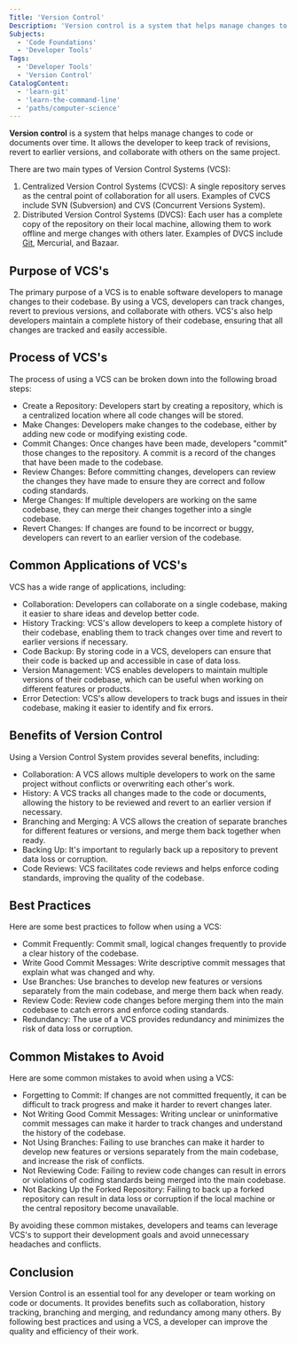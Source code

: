 ```yaml
---
Title: 'Version Control'
Description: 'Version control is a system that helps manage changes to code or documents over time.'
Subjects:
  - 'Code Foundations'
  - 'Developer Tools'
Tags:
  - 'Developer Tools'
  - 'Version Control'
CatalogContent:
  - 'learn-git'
  - 'learn-the-command-line'
  - 'paths/computer-science'
---
```


**Version control** is a system that helps manage changes to code or documents over time. It allows the developer to keep track of revisions, revert to earlier versions, and collaborate with others on the same project.

There are two main types of Version Control Systems (VCS):

1. Centralized Version Control Systems (CVCS): A single repository serves as the central point of collaboration for all users. Examples of CVCS include SVN (Subversion) and CVS (Concurrent Versions System).
2. Distributed Version Control Systems (DVCS): Each user has a complete copy of the repository on their local machine, allowing them to work offline and merge changes with others later. Examples of DVCS include [Git](https://www.codecademy.com/resources/docs/git), Mercurial, and Bazaar.

## Purpose of VCS's

The primary purpose of a VCS is to enable software developers to manage changes to their codebase. By using a VCS, developers can track changes, revert to previous versions, and collaborate with others. VCS's also help developers maintain a complete history of their codebase, ensuring that all changes are tracked and easily accessible.

## Process of VCS's

The process of using a VCS can be broken down into the following broad steps:

- Create a Repository: Developers start by creating a repository, which is a centralized location where all code changes will be stored.
- Make Changes: Developers make changes to the codebase, either by adding new code or modifying existing code.
- Commit Changes: Once changes have been made, developers "commit" those changes to the repository. A commit is a record of the changes that have been made to the codebase.
- Review Changes: Before committing changes, developers can review the changes they have made to ensure they are correct and follow coding standards.
- Merge Changes: If multiple developers are working on the same codebase, they can merge their changes together into a single codebase.
- Revert Changes: If changes are found to be incorrect or buggy, developers can revert to an earlier version of the codebase.

## Common Applications of VCS's

VCS has a wide range of applications, including:

- Collaboration: Developers can collaborate on a single codebase, making it easier to share ideas and develop better code.
- History Tracking: VCS's allow developers to keep a complete history of their codebase, enabling them to track changes over time and revert to earlier versions if necessary.
- Code Backup: By storing code in a VCS, developers can ensure that their code is backed up and accessible in case of data loss.
- Version Management: VCS enables developers to maintain multiple versions of their codebase, which can be useful when working on different features or products.
- Error Detection: VCS's allow developers to track bugs and issues in their codebase, making it easier to identify and fix errors.

## Benefits of Version Control

Using a Version Control System provides several benefits, including:

- Collaboration: A VCS allows multiple developers to work on the same project without conflicts or overwriting each other's work.
- History: A VCS tracks all changes made to the code or documents, allowing the history to be reviewed and revert to an earlier version if necessary.
- Branching and Merging: A VCS allows the creation of separate branches for different features or versions, and merge them back together when ready.
- Backing Up: It's important to regularly back up a repository to prevent data loss or corruption.
- Code Reviews: VCS facilitates code reviews and helps enforce coding standards, improving the quality of the codebase.

## Best Practices

Here are some best practices to follow when using a VCS:

- Commit Frequently: Commit small, logical changes frequently to provide a clear history of the codebase.
- Write Good Commit Messages: Write descriptive commit messages that explain what was changed and why.
- Use Branches: Use branches to develop new features or versions separately from the main codebase, and merge them back when ready.
- Review Code: Review code changes before merging them into the main codebase to catch errors and enforce coding standards.
- Redundancy: The use of a VCS provides redundancy and minimizes the risk of data loss or corruption.

## Common Mistakes to Avoid

Here are some common mistakes to avoid when using a VCS:

- Forgetting to Commit: If changes are not committed frequently, it can be difficult to track progress and make it harder to revert changes later.
- Not Writing Good Commit Messages: Writing unclear or uninformative commit messages can make it harder to track changes and understand the history of the codebase.
- Not Using Branches: Failing to use branches can make it harder to develop new features or versions separately from the main codebase, and increase the risk of conflicts.
- Not Reviewing Code: Failing to review code changes can result in errors or violations of coding standards being merged into the main codebase.
- Not Backing Up the Forked Repository: Failing to back up a forked repository can result in data loss or corruption if the local machine or the central repository become unavailable.

By avoiding these common mistakes, developers and teams can leverage VCS's to support their development goals and avoid unnecessary headaches and conflicts.

## Conclusion

Version Control is an essential tool for any developer or team working on code or documents. It provides benefits such as collaboration, history tracking, branching and merging, and redundancy among many others. By following best practices and using a VCS, a developer can improve the quality and efficiency of their work.

